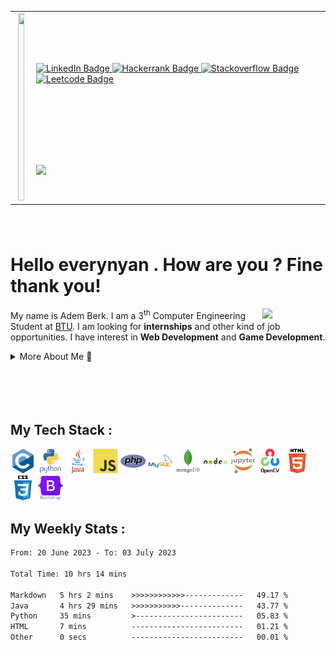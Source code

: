 
<div align="center">
<table width="100%" height="350px" border="0px">
    <tr>
        <td rowspan="2" align="center">
            <a href="https://www.youtube.com/watch?v=UnktCDi-BVs&ab_channel=MisterAlex"> 
            <img src="https://i.imgur.com/DGTLI2h.png" width="70%" height="300px" />
            </a>
        </td>
        <td colspan="2">
            <a href="https://www.linkedin.com/in/ademberk10101/">
                <img src="https://img.shields.io/badge/LinkedIn-blue?style=for-the-badge&logo=linkedin&logoColor=white" align=""  alt="LinkedIn Badge"/>
            </a>
            <a href="https://www.hackerrank.com/AdemBerkYuksel?hr_r=1">
                <img src="https://img.shields.io/badge/hackerrank-darkgreen?style=for-the-badge&logo=hackerrank&logoColor=black" align=""
                 alt="Hackerrank Badge"/>
            </a>
            <a href="https://stackoverflow.com/users/22116874/adem-berk-y%c3%bcksel">
                <img src="https://img.shields.io/badge/Stackoverflow-orange?style=for-the-badge&logo=stackoverflow&logoColor=white" align=""  alt="Stackoverflow Badge"/>
            </a>
            <a href="https://leetcode.com/Codesque/">
                <img src="https://img.shields.io/badge/leetcode-black?style=for-the-badge&logo=leetcode&logoColor=orange" align=""  alt="Leetcode Badge"/>
            </a>
        </td>    
    </tr>
    <tr>
        <td colspan="2">
            <a href="https://discordapp.com/users/320232162630696970">
            <img src="https://discord-readme-badge.vercel.app/api?id=320232162630696970" width="100%" align="right">
            </a>
        </td>
    </tr>
</table>
</div>



<p float="left"> 


</p>



    




<p>

# Hello everynyan . How are you ? Fine thank you!
<img src="https://media1.giphy.com/media/b88QlTSTsj3bEHQyZf/giphy.gif?cid=ecf05e47wn4pc4pn2sioceghasl4z0j6bwbi5h0jk9mm7dlc&ep=v1_gifs_related&rid=giphy.gif&ct=s" width="20%" align="right">

<div>

My name is Adem Berk. I am a 3<sup>th</sup> Computer Engineering Student at [BTU](https://mdbf.btu.edu.tr/bilgisayar). I am looking for **internships** and other kind of job opportunities. I have interest in **Web Development** and **Game Development**.


</div>

<details>  
    <summary>More About Me 🧞</summary>

- 🔭 I’m currently on a journey to build **e-commerce applications**
- 🐳 I'm currently learning **Spring Boot** 
- 🤝 I’m looking for help with **finding projects to contribute to!**
- 💬 Ask me about open source, web development, and game development   
</details>
<br>
<br>
<br>
<br>

## My Tech Stack :
<p align="left"> 
<img src="https://raw.githubusercontent.com/devicons/devicon/master/icons/c/c-original.svg" width=40 height=40> 
<img src="https://raw.githubusercontent.com/devicons/devicon/master/icons/python/python-original-wordmark.svg" width=40 height=40> 
<img src="https://raw.githubusercontent.com/devicons/devicon/master/icons/java/java-original-wordmark.svg" width=40 height=40> 
<img src="https://raw.githubusercontent.com/devicons/devicon/master/icons/javascript/javascript-original.svg" width=40 height=40> 
<img src="https://raw.githubusercontent.com/devicons/devicon/master/icons/php/php-original.svg" width=40 height=40> 
<img src="https://raw.githubusercontent.com/devicons/devicon/master/icons/mysql/mysql-original-wordmark.svg" width=40 height=40> 
<img src="https://raw.githubusercontent.com/devicons/devicon/master/icons/mongodb/mongodb-original-wordmark.svg" width=40 height=40> 
<img src="https://raw.githubusercontent.com/devicons/devicon/master/icons/nodejs/nodejs-original-wordmark.svg" width=40 height=40> 
<img src="https://raw.githubusercontent.com/devicons/devicon/master/icons/jupyter/jupyter-original-wordmark.svg" width=40 height=40> 
<img src="https://raw.githubusercontent.com/devicons/devicon/master/icons/opencv/opencv-original-wordmark.svg" width=40 height=40> 
<img src="https://raw.githubusercontent.com/devicons/devicon/master/icons/html5/html5-original-wordmark.svg" width=40 height=40> 
<img src="https://raw.githubusercontent.com/devicons/devicon/master/icons/css3/css3-original-wordmark.svg" width=40 height=40> 
<img src="https://raw.githubusercontent.com/devicons/devicon/master/icons/bootstrap/bootstrap-original-wordmark.svg" width=40 height=40> 
</p>

## My Weekly Stats :
<!--START_SECTION:waka-->

```txt
From: 20 June 2023 - To: 03 July 2023

Total Time: 10 hrs 14 mins

Markdown   5 hrs 2 mins    >>>>>>>>>>>>-------------   49.17 %
Java       4 hrs 29 mins   >>>>>>>>>>>--------------   43.77 %
Python     35 mins         >------------------------   05.83 %
HTML       7 mins          -------------------------   01.21 %
Other      0 secs          -------------------------   00.01 %
```

<!--END_SECTION:waka-->



    






</p>
